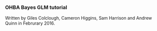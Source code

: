 ### OHBA Bayes GLM tutorial

Written by Giles Colclough, Cameron Higgins, Sam Harrison and Andrew
Quinn in Februrary 2016. 
